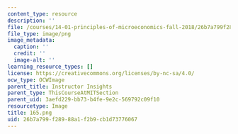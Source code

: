 ```yaml
---
content_type: resource
description: ''
file: /courses/14-01-principles-of-microeconomics-fall-2018/26b7a799f28988a1f2b9cb1d73776067_165.png
file_type: image/png
image_metadata:
  caption: ''
  credit: ''
  image-alt: ''
learning_resource_types: []
license: https://creativecommons.org/licenses/by-nc-sa/4.0/
ocw_type: OCWImage
parent_title: Instructor Insights
parent_type: ThisCourseAtMITSection
parent_uid: 3aefd229-bb73-b4fe-9e2c-569792c09f10
resourcetype: Image
title: 165.png
uid: 26b7a799-f289-88a1-f2b9-cb1d73776067
---
```


